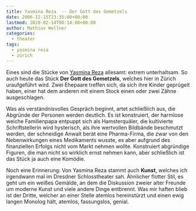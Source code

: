 ```yaml
---
title: Yasmina Reza  -- Der Gott des Gemetzels
date: 2006-12-15T23:35:00+00:00
lastmod: 2020-02-14T00:14:08+00:00
author: Mathias Wellner
categories:
  - theater
tags:
  - yasmina reza
  - zürich
---
```

Eines sind die Stücke von [Yasmina Reza](https://de.wikipedia.org/wiki/Yasmina_Reza) allesamt: extrem unterhaltsam. So auch heute das Stück **Der Gott des Gemetzels**, welches hier in Zürich uraufgeführt wird. Zwei Ehepaare treffen sich, da sich ihre Kinder geprügelt haben, einer hat dem anderen mit einem Stock einen oder zwei Zähne ausgeschlagen.

Was als verständnisvolles Gespräch beginnt, artet schließlich aus, die Abgründe der Personen werden deutlich. Es ist konstruiert, der harmlose weiche Familienpapa entpuppt sich als Hamsterquäler, die kultivierte Schriftstellerin wird hysterisch, als ihre wertvollen Bildbände beschmutzt werden, der schneidige Anwalt berät eine Pharma-Firma, die zwar von den Nebenwirkungen eines Medikaments wusste, es aber aufgrund des finanziellen Erfolgs nicht vom Markt nehmen wollte. Konstruiert abgründige Figuren, die man nicht so wirklich ernst nehmen kann, aber schließlich ist das Stück ja auch eine Komödie.

Noch eine Erinnerung: Von Yasmina Reza stammt auch **Kunst**, welches ich irgendwann mal im Dresdner Schlosstheater sah. Ähnlicher flotter Stil, es geht um ein weißes Gemälde, an dem die Diskussion zweier alter Freunde um moderne Kunst und viele andere Dinge entbrennt. Was mir haften blieb ist der Dritte, welcher an einer Stelle atemlos hereinstürzt und einen ewig langen Monolog hält, atemlos, fassungslos, genial.